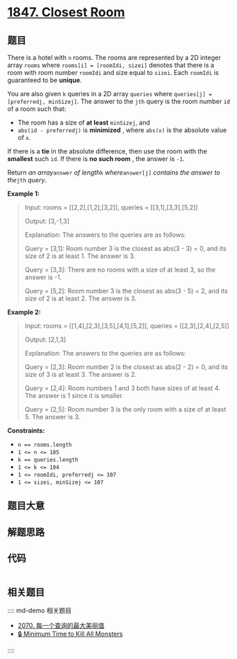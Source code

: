 # [1847. Closest Room](https://leetcode.com/problems/closest-room/)

## 题目

There is a hotel with `n` rooms. The rooms are represented by a 2D integer
array `rooms` where `rooms[i] = [roomIdi, sizei]` denotes that there is a room
with room number `roomIdi` and size equal to `sizei`. Each `roomIdi` is
guaranteed to be **unique**.

You are also given `k` queries in a 2D array `queries` where `queries[j] =
[preferredj, minSizej]`. The answer to the `jth` query is the room number `id`
of a room such that:

  * The room has a size of **at least** `minSizej`, and
  * `abs(id - preferredj)` is **minimized** , where `abs(x)` is the absolute value of `x`.

If there is a **tie** in the absolute difference, then use the room with the
**smallest** such `id`. If there is **no such room** , the answer is `-1`.

Return _an array_`answer` _of length_`k` _where_`answer[j]` _contains the
answer to the_`jth` _query_.



**Example 1:**

> Input: rooms = [[2,2],[1,2],[3,2]], queries = [[3,1],[3,3],[5,2]]
> 
> Output: [3,-1,3]
> 
> Explanation: The answers to the queries are as follows:
> 
> Query = [3,1]: Room number 3 is the closest as abs(3 - 3) = 0, and its size of 2 is at least 1. The answer is 3.
> 
> Query = [3,3]: There are no rooms with a size of at least 3, so the answer is -1.
> 
> Query = [5,2]: Room number 3 is the closest as abs(3 - 5) = 2, and its size of 2 is at least 2. The answer is 3.

**Example 2:**

> Input: rooms = [[1,4],[2,3],[3,5],[4,1],[5,2]], queries = [[2,3],[2,4],[2,5]]
> 
> Output: [2,1,3]
> 
> Explanation: The answers to the queries are as follows:
> 
> Query = [2,3]: Room number 2 is the closest as abs(2 - 2) = 0, and its size of 3 is at least 3. The answer is 2.
> 
> Query = [2,4]: Room numbers 1 and 3 both have sizes of at least 4. The answer is 1 since it is smaller.
> 
> Query = [2,5]: Room number 3 is the only room with a size of at least 5. The answer is 3.



**Constraints:**

  * `n == rooms.length`
  * `1 <= n <= 105`
  * `k == queries.length`
  * `1 <= k <= 104`
  * `1 <= roomIdi, preferredj <= 107`
  * `1 <= sizei, minSizej <= 107`


## 题目大意

## 解题思路

## 代码

```javascript

```

## 相关题目

:::: md-demo 相关题目
- [2070. 每一个查询的最大美丽值](https://leetcode.com/problems/most-beautiful-item-for-each-query)
- [🔒 Minimum Time to Kill All Monsters](https://leetcode.com/problems/minimum-time-to-kill-all-monsters)

::::
